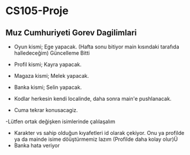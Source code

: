# CS105-Proje
  ## Muz Cumhuriyeti Gorev Dagilimlari ## 

- Oyun kismi; Ege yapacak. (Hafta sonu bitiyor main kısındaki tarafıda halledeceğim)    Güncelleme Bitti 
- Profil kismi; Kayra yapacak.
- Magaza kismi; Melek yapacak.
- Banka kismi; Selin yapacak.

- Kodlar herkesin kendi localinde, daha sonra main'e pushlanacak.
- Cuma tekrar konusacagiz.

-Lütfen ortak değişken isimlerinde çalılaşalım

- Karakter vs sahip olduğun kıyafetleri id olarak çekiyor. Onu ya profilde ya da mainde isime döüştürmemiz lazım (Profilde daha kolay olur)Ü
- Banka hata veriyor

 
